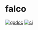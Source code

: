 # falco

[![godoc](https://pkg.go.dev/badge/github.com/willabides/falco.svg)](https://pkg.go.dev/github.com/willabides/falco)
[![ci](https://github.com/WillAbides/falco/workflows/ci/badge.svg?branch=main&event=push)](https://github.com/WillAbides/falco/actions?query=workflow%3Aci+branch%3Amain+event%3Apush)
